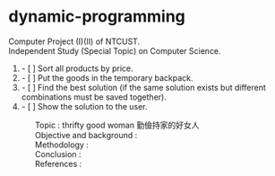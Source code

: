 # dynamic-programming

Computer Project (I)(II) of NTCUST.<br>
Independent Study (Special Topic) on Computer Science.<br>

<ol>
  <li>- [ ] Sort all products by price.
  <li>- [ ] Put the goods in the temporary backpack.
  <li>- [ ] Find the best solution (if the same solution exists but different combinations must be saved together).
  <li>- [ ] Show the solution to the user.  
<ol>

<p>
Topic : thrifty good woman 勤儉持家的好女人<br>
Objective and background :<br>
Methodology :<br>
Conclusion :<br>
References :<br>
<p>
